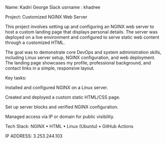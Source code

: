 Name: Kadiri George
Slack usrname : khadree

Project: Customized NGINX Web Server

This project involves setting up and configuring an NGINX web server to host a custom landing page that displays personal details. The server was deployed on a live environment and configured to serve static web content through a customized HTML.

The goal was to demonstrate core DevOps and system administration skills, including Linux server setup, NGINX configuration, and web deployment. The landing page showcases my profile, professional background, and contact links in a simple, responsive layout.

Key tasks:

Installed and configured NGINX on a Linux server.

Created and deployed a custom static HTML/CSS page.

Set up server blocks and verified NGINX configuration.

Managed access via IP or domain for public visibility.

Tech Stack:
NGINX • HTML • Linux (Ubuntu) • GitHub Actions 

IP ADDRESS: 3.253.244.103

